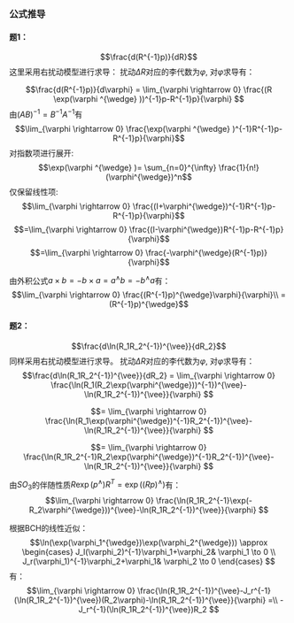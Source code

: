 


### 公式推导

#### 题1：

$$\frac{d(R^{-1}p)}{dR}$$
这里采用右扰动模型进行求导：
扰动$\Delta R$对应的李代数为$\varphi$, 对$\varphi$求导有：

$$\frac{d(R^{-1}p)}{d\varphi} = \lim_{\varphi \rightarrow 0} \frac{(R \exp(\varphi ^{\wedge} ))^{-1}p-R^{-1}p}{\varphi} $$
由$(AB)^{-1}=B^{-1}A^{-1}$有
$$\lim_{\varphi \rightarrow 0} \frac{\exp(\varphi ^{\wedge} )^{-1}R^{-1}p-R^{-1}p}{\varphi}$$ 
对指数项进行展开:
$$\exp(\varphi ^{\wedge} )= \sum_{n=0}^{\infty} \frac{1}{n!} (\varphi^{\wedge})^n$$
仅保留线性项:
$$\lim_{\varphi \rightarrow 0} \frac{(I+\varphi^{\wedge})^{-1}R^{-1}p-R^{-1}p}{\varphi}$$ 
$$=\lim_{\varphi \rightarrow 0} \frac{(I-\varphi^{\wedge})R^{-1}p-R^{-1}p}{\varphi}$$ 
$$=\lim_{\varphi \rightarrow 0} \frac{-\varphi^{\wedge}(R^{-1}p)}{\varphi}$$ 

由外积公式$a\times b=-b \times a=a^{\wedge}b=-b^{\wedge}a$有：
$$\lim_{\varphi \rightarrow 0} \frac{(R^{-1}p)^{\wedge}\varphi}{\varphi}\\
=(R^{-1}p)^{\wedge}$$ 

#### 题2：
$$\frac{d\ln(R_1R_2^{-1})^{\vee}}{dR_2}$$
同样采用右扰动模型进行求导。
扰动$\Delta R$对应的李代数为$\varphi$, 对$\varphi$求导有：
$$\frac{d\ln(R_1R_2^{-1})^{\vee}}{dR_2} = \lim_{\varphi \rightarrow 0} \frac{\ln(R_1(R_2\exp(\varphi^{\wedge}))^{-1})^{\vee}-\ln(R_1R_2^{-1})^{\vee}}{\varphi} $$

$$= \lim_{\varphi \rightarrow 0} \frac{\ln(R_1\exp(\varphi^{\wedge})^{-1}R_2^{-1})^{\vee}-\ln(R_1R_2^{-1})^{\vee}}{\varphi} $$

$$= \lim_{\varphi \rightarrow 0} \frac{\ln(R_1R_2^{-1}R_2\exp(\varphi^{\wedge})^{-1}R_2^{-1})^{\vee}-\ln(R_1R_2^{-1})^{\vee}}{\varphi} $$

由$SO_3$的伴随性质$R\exp(p^{\wedge})R^T=\exp((Rp)^{\wedge})$有：
$$\lim_{\varphi \rightarrow 0} \frac{\ln(R_1R_2^{-1}\exp(-R_2\varphi^{\wedge}))^{\vee}-\ln(R_1R_2^{-1})^{\vee}}{\varphi} $$

根据BCH的线性近似：
$$\ln(\exp(\varphi_1^{\wedge})\exp(\varphi_2^{\wedge})) \approx 
\begin{cases}
J_l(\varphi_2)^{-1}\varphi_1+\varphi_2& \varphi_1 \to 0  \\
J_r(\varphi_1)^{-1}\varphi_2+\varphi_1& \varphi_2 \to 0
\end{cases}
$$
有：
$$\lim_{\varphi \rightarrow 0} \frac{\ln(R_1R_2^{-1})^{\vee}-J_r^{-1}(\ln(R_1R_2^{-1})^{\vee})(R_2\varphi)-\ln(R_1R_2^{-1})^{\vee}}{\varphi} =\\
-J_r^{-1}(\ln(R_1R_2^{-1})^{\vee})R_2
$$


